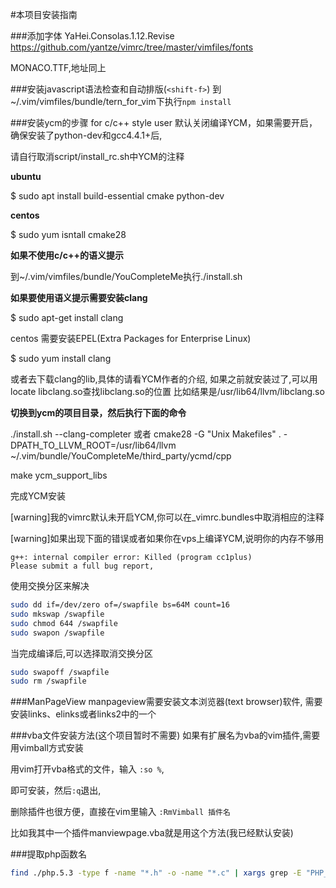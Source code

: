 #本项目安装指南

###添加字体
YaHei.Consolas.1.12.Revise https://github.com/yantze/vimrc/tree/master/vimfiles/fonts

MONACO.TTF,地址同上


###安装javascript语法检查和自动排版(`<shift-f>`)
到~/.vim/vimfiles/bundle/tern_for_vim下执行`npm install`


###安装ycm的步骤 for c/c++ style user
默认关闭编译YCM，如果需要开启，确保安装了python-dev和gcc4.4.1+后,

请自行取消script/install_rc.sh中YCM的注释

**ubuntu**

$ sudo apt install build-essential cmake python-dev

**centos**

$ sudo yum isntall cmake28

**如果不使用c/c++的语义提示**

到~/.vim/vimfiles/bundle/YouCompleteMe执行./install.sh

**如果要使用语义提示需要安装clang**

$ sudo apt-get install clang

centos 需要安装EPEL(Extra Packages for Enterprise Linux)

$ sudo yum install clang

或者去下载clang的lib,具体的请看YCM作者的介绍,
如果之前就安装过了,可以用locate libclang.so查找libclang.so的位置
比如结果是/usr/lib64/llvm/libclang.so 

**切换到ycm的项目目录，然后执行下面的命令**

./install.sh --clang-completer
或者
cmake28 -G "Unix Makefiles" . -DPATH_TO_LLVM_ROOT=/usr/lib64/llvm ~/.vim/bundle/YouCompleteMe/third_party/ycmd/cpp

make ycm_support_libs

完成YCM安装

[warning]我的vimrc默认未开启YCM,你可以在_vimrc.bundles中取消相应的注释

[warning]如果出现下面的错误或者如果你在vps上编译YCM,说明你的内存不够用
```
g++: internal compiler error: Killed (program cc1plus)
Please submit a full bug report,
```
使用交换分区来解决
```bash
sudo dd if=/dev/zero of=/swapfile bs=64M count=16
sudo mkswap /swapfile
sudo chmod 644 /swapfile
sudo swapon /swapfile
```
当完成编译后,可以选择取消交换分区
```bash
sudo swapoff /swapfile
sudo rm /swapfile
```

###ManPageView
manpageview需要安装文本浏览器(text browser)软件, 需要安装links、elinks或者links2中的一个

###vba文件安装方法(这个项目暂时不需要)
如果有扩展名为vba的vim插件,需要用vimball方式安装

用vim打开vba格式的文件，输入 `:so %`,

即可安装，然后`:q`退出,

删除插件也很方便，直接在vim里输入 `:RmVimball 插件名`

比如我其中一个插件manviewpage.vba就是用这个方法(我已经默认安装)


###提取php函数名
```bash
find ./php.5.3 -type f -name "*.h" -o -name "*.c" | xargs grep -E "PHP_FUNCTION|ZEND_FUNCTION" | sed -ie "s/.*_FUNCTION(//g;s/)//g" | sort | uniq > functions.txt
```
